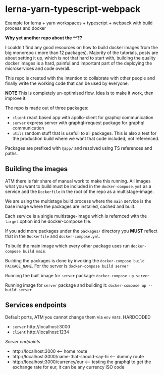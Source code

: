 # lerna-yarn-typescript-webpack

Example for lerna + yarn workspaces + typescript + webpack with build process and docker

**Why yet another repo about the ^^??**

I couldn't find any good resources on how to build docker images from the big monorepo ( more than 12 packages). Majority of the tutorials, posts are about setting it up, which is not that hard to start with, building the quality docker images is a hard, painful and important part of the deploying the microservices and code overall.

This repo is created with the intention to collabrate with other people and finally write the working code that can be used by everyone.

**NOTE** This is completely un-optimised flow. Idea is to make it work, then improve it.

The repo is made out of three packages:

- `client` react based app with apollo-client for graphql communication
- `server` express server with graphql-request package for graphql communication
- `utils` random stuff that is usefull to all packages. This is also a test for the production build where we want that code included, not referenced.

Packages are prefixed with `@app/` and resolved using TS references and paths.

## Building the images

ATM there is fair share of manual work to make this running. All images what you want to build must be included in the `docker-compose.yml` as a service and the `Dockerfile` in the root of the repo as a multistage-image.

We are using the multistage build process where the `main` service is the base image where the packages are installed, cached and built.

Each service is a single multistage-image which is refernced with the `target` option ind he docker-compose file.

If you add more packages under the `packages/` directory you **MUST** reflect that in the `Dockerfile` and `docker-compose.yml`.

To build the main image which every other package uses run `docker-compose build main`.

Building the packages is done by invoking the `docker-compose build PACKAGE_NAME`. For the server is `docker-compose build server`

Running the built image for `server` package: `docker-compose up server`

Running image for `server` package and building it: `docker-compose up --build server`

## Services endpoints

Default ports, ATM you cannot change them via `env` vars. HARDCODED

- `server` http://localhost:3000
- `client` http://localhost:1234

_Server endpoints_

- http://localhost:3000 <-- home route
- http://localhost:3000/name-that-should-say-hi <-- dummy route
- http://localhost:3000/currency/eur <-- testing the graphql to get the exchange rate for eur, it can be any currency ISO code
